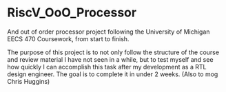 # RiscV_OoO_Processor
And out of order processor project following the University of Michigan EECS 470 Coursework, from start to finish.

The purpose of this project is to not only follow the structure of the course and review material I have not seen in a while, but to test myself and see how quickly I can accomplish this task after my development as a RTL design engineer. The goal is to complete it in under 2 weeks. (Also to mog Chris Huggins) 
